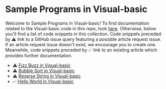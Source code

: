 # Sample Programs in Visual-basic

Welcome to Sample Programs in Visual-basic! To find documentation related to the Visual-basic 
    code in this repo, look [here](https://sample-programs.therenegadecoder.com/languages/visual-basic).
     Otherwise, below you'll find a list of code snippets in this collection. 
    Code snippets preceded by :warning: link to a GitHub 
    issue query featuring a possible article request issue. If an article request issue 
    doesn't exist, we encourage you to create one. Meanwhile, code snippets preceded 
    by :white_check_mark: link to an existing article which provides further documentation.
    

- :warning: [Fizz Buzz in Visual-basic](https://github.com//TheRenegadeCoder/sample-programs-website/issues?utf8=%E2%9C%93&q=is%3Aissue+is%3Aopen+fizz+buzz+visual-basic)
- :warning: [Bubble Sort in Visual-basic](https://github.com//TheRenegadeCoder/sample-programs-website/issues?utf8=%E2%9C%93&q=is%3Aissue+is%3Aopen+bubble+sort+visual-basic)
- :warning: [Reverse String in Visual-basic](https://github.com//TheRenegadeCoder/sample-programs-website/issues?utf8=%E2%9C%93&q=is%3Aissue+is%3Aopen+reverse+string+visual-basic)
- :white_check_mark: [Hello World in Visual-basic](https://sample-programs.therenegadecoder.com/projects/hello-world/visual-basic)
